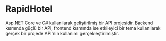 # RapidHotel
Asp.NET Core ve C# kullanılarak geliştirilmiş bir API projesidir. Backend kısmında güçlü bir API, frontend kısmında ise etkileyici bir tema kullanılarak gerçek bir projede API'nin kullanımı gerçekleştirilmiştir.

